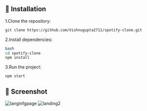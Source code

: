 
## 🚀 Installation

1.Clone the repository:


```bash
git clone https://github.com/Vishnugupta2711/spotify-clone.git
```
2.Install dependencies:

```bash
bash
cd spotify-clone
npm install
```

3.Run the project:

```bash
npm start
```

## 🚀 Screenshot
![langinfgpage](https://github.com/user-attachments/assets/1b04a904-430f-4e68-813a-b2ecb32c3458)
![landing2](https://github.com/user-attachments/assets/7d9264b8-584c-4b97-8db3-01b95c5180db)


